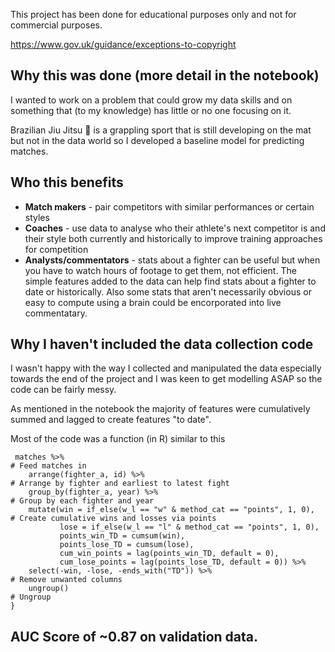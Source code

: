 This project has been done for educational purposes only and not for commercial purposes.

https://www.gov.uk/guidance/exceptions-to-copyright

## Why this was done (more detail in the notebook)

I wanted to work on a problem that could grow my data skills and on something that (to my knowledge) has little or no one focusing on it. 

Brazilian Jiu Jitsu 🥋 is a grappling sport that is still developing on the mat but not in the data world so I developed a baseline model for predicting matches. 

## Who this benefits
* **Match makers** - pair competitors with similar performances or certain styles
* **Coaches** - use data to analyse who their athlete's next competitor is and their style both currently and historically to improve training approaches for competition
* **Analysts/commentators** - stats about a fighter can be useful but when you have to watch hours of footage to get them, not efficient. The simple features added to the data can help find stats about a fighter to date or historically. Also some stats that aren't necessarily obvious or easy to compute using a brain could be encorporated into live commentatary. 

## Why I haven't included the data collection code
I wasn't happy with the way I collected and manipulated the data especially towards the end of the project and I was keen to get modelling ASAP so the code can be fairly messy. 

As mentioned in the notebook the majority of features were cumulatively summed and lagged to create features "to date".

Most of the code was a function (in R) similar to this

```points_tracking <- function (matches) {
 matches %>%                                                             # Feed matches in
    arrange(fighter_a, id) %>%                                           # Arrange by fighter and earliest to latest fight
    group_by(fighter_a, year) %>%                                        # Group by each fighter and year
    mutate(win = if_else(w_l == "w" & method_cat == "points", 1, 0),     # Create cumulative wins and losses via points
           lose = if_else(w_l == "l" & method_cat == "points", 1, 0),
           points_win_TD = cumsum(win),
           points_lose_TD = cumsum(lose),
           cum_win_points = lag(points_win_TD, default = 0),
           cum_lose_points = lag(points_lose_TD, default = 0)) %>%
    select(-win, -lose, -ends_with("TD")) %>%                            # Remove unwanted columns
    ungroup()                                                            # Ungroup
}
```
## AUC Score of ~0.87 on validation data. 


